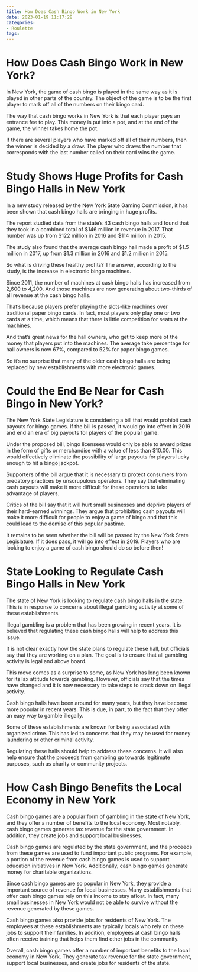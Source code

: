 ```yaml
---
title: How Does Cash Bingo Work in New York
date: 2023-01-19 11:17:28
categories:
- Roulette
tags:
---
```



#  How Does Cash Bingo Work in New York?

In New York, the game of cash bingo is played in the same way as it is played in other parts of the country. The object of the game is to be the first player to mark off all of the numbers on their bingo card.

The way that cash bingo works in New York is that each player pays an entrance fee to play. This money is put into a pot, and at the end of the game, the winner takes home the pot.

If there are several players who have marked off all of their numbers, then the winner is decided by a draw. The player who draws the number that corresponds with the last number called on their card wins the game.

#  Study Shows Huge Profits for Cash Bingo Halls in New York

In a new study released by the New York State Gaming Commission, it has been shown that cash bingo halls are bringing in huge profits.

The report studied data from the state’s 43 cash bingo halls and found that they took in a combined total of $146 million in revenue in 2017. That number was up from $122 million in 2016 and $114 million in 2015.

The study also found that the average cash bingo hall made a profit of $1.5 million in 2017, up from $1.3 million in 2016 and $1.2 million in 2015.

So what is driving these healthy profits? The answer, according to the study, is the increase in electronic bingo machines.

Since 2011, the number of machines at cash bingo halls has increased from 2,600 to 4,200. And those machines are now generating about two-thirds of all revenue at the cash bingo halls.

That’s because players prefer playing the slots-like machines over traditional paper bingo cards. In fact, most players only play one or two cards at a time, which means that there is little competition for seats at the machines.

And that’s great news for the hall owners, who get to keep more of the money that players put into the machines. The average take percentage for hall owners is now 67%, compared to 52% for paper bingo games.

So it’s no surprise that many of the older cash bingo halls are being replaced by new establishments with more electronic games.

#  Could the End Be Near for Cash Bingo in New York?

The New York State Legislature is considering a bill that would prohibit cash payouts for bingo games. If the bill is passed, it would go into effect in 2019 and end an era of big payouts for players of the popular game.

Under the proposed bill, bingo licensees would only be able to award prizes in the form of gifts or merchandise with a value of less than $10.00. This would effectively eliminate the possibility of large payouts for players lucky enough to hit a bingo jackpot.

Supporters of the bill argue that it is necessary to protect consumers from predatory practices by unscrupulous operators. They say that eliminating cash payouts will make it more difficult for these operators to take advantage of players.

Critics of the bill say that it will hurt small businesses and deprive players of their hard-earned winnings. They argue that prohibiting cash payouts will make it more difficult for people to enjoy a game of bingo and that this could lead to the demise of this popular pastime.

It remains to be seen whether the bill will be passed by the New York State Legislature. If it does pass, it will go into effect in 2019. Players who are looking to enjoy a game of cash bingo should do so before then!

#  State Looking to Regulate Cash Bingo Halls in New York

The state of New York is looking to regulate cash bingo halls in the state. This is in response to concerns about illegal gambling activity at some of these establishments.

Illegal gambling is a problem that has been growing in recent years. It is believed that regulating these cash bingo halls will help to address this issue.

It is not clear exactly how the state plans to regulate these hall, but officials say that they are working on a plan. The goal is to ensure that all gambling activity is legal and above board.

This move comes as a surprise to some, as New York has long been known for its lax attitude towards gambling. However, officials say that the times have changed and it is now necessary to take steps to crack down on illegal activity.

Cash bingo halls have been around for many years, but they have become more popular in recent years. This is due, in part, to the fact that they offer an easy way to gamble illegally.

Some of these establishments are known for being associated with organized crime. This has led to concerns that they may be used for money laundering or other criminal activity.

Regulating these halls should help to address these concerns. It will also help ensure that the proceeds from gambling go towards legitimate purposes, such as charity or community projects.

#  How Cash Bingo Benefits the Local Economy in New York

Cash bingo games are a popular form of gambling in the state of New York, and they offer a number of benefits to the local economy. Most notably, cash bingo games generate tax revenue for the state government. In addition, they create jobs and support local businesses.

 Cash bingo games are regulated by the state government, and the proceeds from these games are used to fund important public programs. For example, a portion of the revenue from cash bingo games is used to support education initiatives in New York. Additionally, cash bingo games generate money for charitable organizations.

Since cash bingo games are so popular in New York, they provide a important source of revenue for local businesses. Many establishments that offer cash bingo games rely on this income to stay afloat. In fact, many small businesses in New York would not be able to survive without the revenue generated by these games.

Cash bingo games also provide jobs for residents of New York. The employees at these establishments are typically locals who rely on these jobs to support their families. In addition, employees at cash bingo halls often receive training that helps them find other jobs in the community.

Overall, cash bingo games offer a number of important benefits to the local economy in New York. They generate tax revenue for the state government, support local businesses, and create jobs for residents of the state.